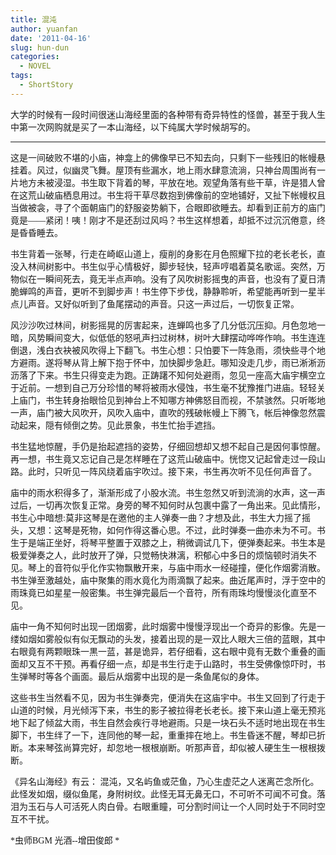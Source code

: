```yaml
---
title: 混沌
author: yuanfan
date: '2011-04-16'
slug: hun-dun
categories:
  - NOVEL
tags:
  - ShortStory
---
```


<font face="微软雅黑">大学的时候有一段时间很迷山海经里面的各种带有奇异特性的怪兽，甚至于我人生中第一次网购就是买了一本山海经，以下纯属大学时候胡写的。
<!--more-->
-----------
  这是一间破败不堪的小庙，神龛上的佛像早已不知去向，只剩下一些残旧的帐幔悬挂着。风过，似幽灵飞舞。屋顶有些漏水，地上雨水肆意流淌，只神台周围尚有一片地方未被浸湿。书生取下背着的琴，平放在地。观望角落有些干草，许是猎人曾在这荒山破庙栖息用过。书生将干草尽数抱到佛像前的空地铺好，又扯下帐幔权且当做被衾，寻了个面朝庙门的舒服姿势躺下，合眼即欲睡去。却看到正前方的庙门竟是——紧闭！咦！刚才不是还刮过风吗？书生这样想着，却抵不过沉沉倦意，终是昏昏睡去。

  书生背着一张琴，行走在崎岖山道上，瘦削的身影在月色照耀下拉的老长老长，直没入林间树影中。书生似乎心情极好，脚步轻快，轻声哼唱着莫名歌谣。突然，万物似在一瞬间死去，竟无半点声响。没有了风吹树影摇曳的声音，也没有了夏日清脆蝉鸣的声音，更听不到脚步声！书生停下步伐，静静聆听，希望能再听到一星半点儿声音。又好似听到了鱼尾摆动的声音。只这一声过后，一切恢复正常。

风沙沙吹过林间，树影摇晃的厉害起来，连蝉鸣也多了几分低沉压抑。月色忽地一暗，风势瞬间变大，似低低的怒吼声扫过树林，树叶大肆摆动哗哗作响。书生连连倒退，浅白衣袂被风吹得上下翻飞。书生心想：只怕要下一阵急雨，须快些寻个地方避雨。遂将琴从背上解下抱于怀中，加快脚步急赶。哪知没走几步，雨已淅淅沥沥落了下来。书生只得变走为跑。正踌躇不知何处避雨，忽见一座高大庙宇横空立于近前。一想到自己万分珍惜的琴将被雨水侵蚀，书生毫不犹豫推门进庙。轻轻关上庙门，书生转身抬眼恰见到神台上不知哪方神佛怒目而视，不禁骇然。只听嘭地一声，庙门被大风吹开，风吹入庙中，直吹的残破帐幔上下腾飞，帐后神像忽然震动起来，隠有倾倒之势。见此景象，书生忙抬手遮挡。

书生猛地惊醒，手仍是抬起遮挡的姿势，仔细回想却又想不起自己是因何事惊醒。再一想，书生竟又忘记自己是怎样睡在了这荒山破庙中。恍惚又记起曾走过一段山路。此时，只听见一阵风绕着庙宇吹过。接下来，书生再次听不见任何声音了。

庙中的雨水积得多了，渐渐形成了小股水流。书生忽然又听到流淌的水声，这一声过后，一切再次恢复正常。身旁的琴不知何时从包裹中露了一角出来。见此情形，书生心中暗想:莫非这琴是在邀他的主人弹奏一曲？才想及此，书生大力摇了摇头，又想：这琴是死物，如何作得这番心思。不过，此时弹奏一曲亦未为不可。书生于是端正坐好，将琴平整置于双膝之上，稍微调试几下，便弹奏起来。书生本是极爱弹奏之人，此时放开了弹，只觉畅快淋漓，积郁心中多日的烦恼顿时消失不见。琴上的音符似乎化作实物飘散开来，与庙中雨水一经碰撞，便化作烟雾消散。书生弹至激越处，庙中聚集的雨水竟化为雨滴飘了起来。曲近尾声时，浮于空中的雨珠竟已如星星一般密集。书生弹完最后一个音符，所有雨珠均慢慢淡化直至不见。

庙中一角不知何时出现一团烟雾，此时烟雾中慢慢浮现出一个奇异的影像。先是一缕如烟如雾般似有似无飘动的头发，接着出现的是一双比人眼大三倍的蓝眼，其中右眼竟有两颗眼珠一黒一蓝，甚是诡异，若仔细看，这右眼中竟有无数个重叠的画面却又互不干预。再看仔细一点，却是书生行走于山路时，书生受佛像惊吓时，书生弹琴时等各个画面。最后从烟雾中出现的是一条鱼尾似的身体。

这些书生当然看不见，因为书生弹奏完，便消失在这庙宇中。书生又回到了行走于山道的时候，月光倾泻下来，书生的影子被拉得老长老长。接下来山道上毫无预兆地下起了倾盆大雨，书生自然会疾行寻地避雨。只是一块石头不适时地出现在书生脚下，书生绊了一下，连同他的琴一起，重重摔在地上。书生昏迷不醒，琴却已折断。本来琴弦尚算完好，却忽地一根根崩断。听那声音，却似被人硬生生一根根拨断。

《异名山海经》有云： 混沌，又名屿鱼或茫鱼，乃心生虚茫之人迷离芒念所化。此怪发如烟，缀似鱼尾，身附树纹。此怪无耳无鼻无口，不可听不可闻不可食。落泪为玉石与人可活死人肉白骨。右眼重瞳，可分割时间让一个人同时处于不同时空互不干扰。

*虫师BGM  光酒--增田俊郎 *
